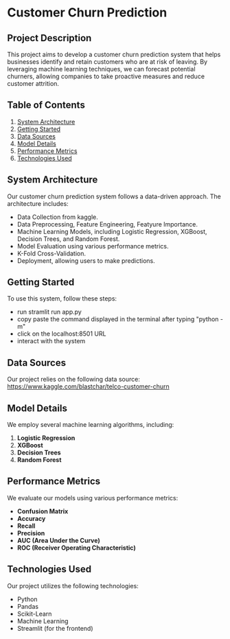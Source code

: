 # Customer Churn Prediction

## Project Description

This project aims to develop a customer churn prediction system that helps businesses identify and retain customers who are at risk of leaving. By leveraging machine learning techniques, we can forecast potential churners, allowing companies to take proactive measures and reduce customer attrition.

## Table of Contents

1. [System Architecture](#system-architecture)
2. [Getting Started](#getting-started)
3. [Data Sources](#data-sources)
4. [Model Details](#model-details)
5. [Performance Metrics](#performance-metrics)
6. [Technologies Used](#technologies-used)


## System Architecture

Our customer churn prediction system follows a data-driven approach. The architecture includes:

- Data Collection from kaggle.
- Data Preprocessing, Feature Engineering, Featyure Importance.
- Machine Learning Models, including Logistic Regression, XGBoost, Decision Trees, and Random Forest.
- Model Evaluation using various performance metrics.
- K-Fold Cross-Validation.
- Deployment, allowing users to make predictions.

## Getting Started

To use this system, follow these steps:
- run stramlit run app.py
- copy paste the command displayed in the terminal after typing "python -m" 
- click on the localhost:8501 URL
- interact with the system

## Data Sources

Our project relies on the following data source: https://www.kaggle.com/blastchar/telco-customer-churn

## Model Details

We employ several machine learning algorithms, including:

1. **Logistic Regression**
2. **XGBoost**
3. **Decision Trees**
4. **Random Forest**

## Performance Metrics

We evaluate our models using various performance metrics:

- **Confusion Matrix**
- **Accuracy**
- **Recall**
- **Precision**
- **AUC (Area Under the Curve)**
- **ROC (Receiver Operating Characteristic)**

## Technologies Used

Our project utilizes the following technologies:

- Python
- Pandas
- Scikit-Learn
- Machine Learning
- Streamlit (for the frontend)





